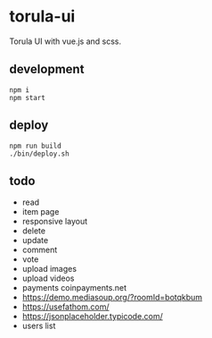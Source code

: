 # torula-ui

Torula UI with vue.js and scss.

## development

	npm i
	npm start

## deploy

	npm run build
	./bin/deploy.sh

## todo

- read
- item page
- responsive layout
- delete
- update
- comment
- vote
- upload images
- upload videos
- payments coinpayments.net
- https://demo.mediasoup.org/?roomId=botqkbum
- https://usefathom.com/
- https://jsonplaceholder.typicode.com/
- users list
